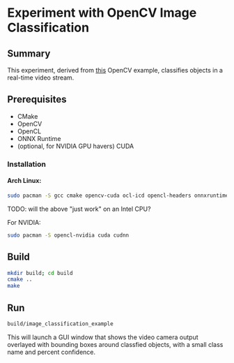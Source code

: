 # Experiment with OpenCV Image Classification
## Summary
This experiment, derived from [this](https://github.com/Geekgineer/YOLOs-CPP/blob/main/src/camera_inference.cpp)
OpenCV example, classifies objects in a real-time video stream.

## Prerequisites
- CMake
- OpenCV
- OpenCL
- ONNX Runtime
- (optional, for NVIDIA GPU havers) CUDA

### Installation
#### Arch Linux:
```bash
sudo pacman -S gcc cmake opencv-cuda ocl-icd opencl-headers onnxruntime-opt
```

TODO: will the above "just work" on an Intel CPU?

For NVIDIA:
```bash
sudo pacman -S opencl-nvidia cuda cudnn
```

## Build
```bash
mkdir build; cd build
cmake ..
make
```

## Run
```bash
build/image_classification_example
```

This will launch a GUI window that shows the video camera output overlayed with bounding boxes around classfied objects, with a small class name and percent confidence.

